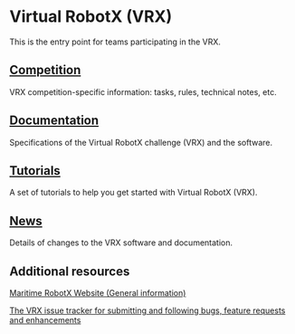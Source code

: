 # Virtual RobotX (VRX)

This is the entry point for teams participating in the VRX.

## [Competition](https://bitbucket.org/osrf/vrx/wiki/competition)
VRX competition-specific information: tasks, rules, technical notes, etc.

## [Documentation](https://bitbucket.org/osrf/vrx/wiki/documentation)
Specifications of the Virtual RobotX challenge (VRX) and the software.

## [Tutorials](https://bitbucket.org/osrf/vrx/wiki/tutorials)
A set of tutorials to help you get started with Virtual RobotX (VRX).

## [News](https://bitbucket.org/osrf/vrx/wiki/updates.md)
Details of changes to the VRX software and documentation.

## Additional resources
[Maritime RobotX Website (General information)](https://www.robotx.org/)

[The VRX issue tracker for submitting and following bugs, feature requests and enhancements](https://bitbucket.org/osrf/vrx/issues?status=new&status=open)
